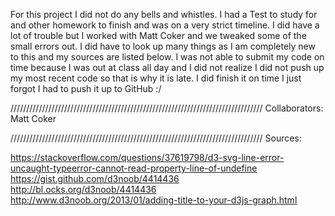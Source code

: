 For this project I did not do any bells and whistles. I had a Test to study for
and other homework to finish and was on a very strict timeline. I did have a lot
of trouble but I worked with Matt Coker and we tweaked some of the small errors
out. I did have to look up many things as I am completely new to this and my sources
are listed below. I was not able to submit my code on time because I was out at class
all day and I did not realize I did not push up my most recent code so that is why
it is late. I did finish it on time I just forgot I had to push it up to GitHub :/


////////////////////////////////////////////////////////////////////////////////
Collaborators:
Matt Coker

////////////////////////////////////////////////////////////////////////////////
Sources:

https://stackoverflow.com/questions/37619798/d3-svg-line-error-uncaught-typeerror-cannot-read-property-line-of-undefine
https://gist.github.com/d3noob/4414436
http://bl.ocks.org/d3noob/4414436
http://www.d3noob.org/2013/01/adding-title-to-your-d3js-graph.html
